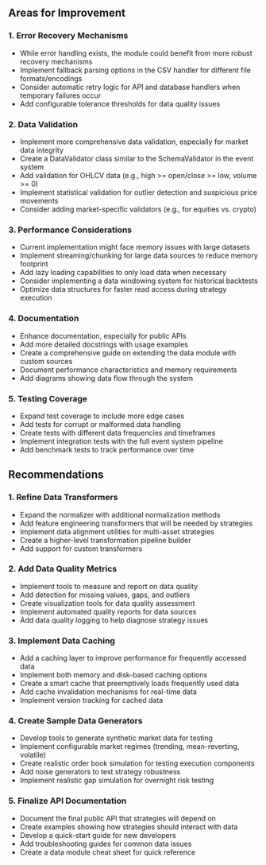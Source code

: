 ## Areas for Improvement

### 1. Error Recovery Mechanisms
- While error handling exists, the module could benefit from more robust recovery mechanisms
- Implement fallback parsing options in the CSV handler for different file formats/encodings
- Consider automatic retry logic for API and database handlers when temporary failures occur
- Add configurable tolerance thresholds for data quality issues

### 2. Data Validation
- Implement more comprehensive data validation, especially for market data integrity
- Create a DataValidator class similar to the SchemaValidator in the event system
- Add validation for OHLCV data (e.g., high >= open/close >= low, volume >= 0) 
- Implement statistical validation for outlier detection and suspicious price movements
- Consider adding market-specific validators (e.g., for equities vs. crypto)

### 3. Performance Considerations
- Current implementation might face memory issues with large datasets
- Implement streaming/chunking for large data sources to reduce memory footprint
- Add lazy loading capabilities to only load data when necessary
- Consider implementing a data windowing system for historical backtests
- Optimize data structures for faster read access during strategy execution

### 4. Documentation
- Enhance documentation, especially for public APIs
- Add more detailed docstrings with usage examples
- Create a comprehensive guide on extending the data module with custom sources
- Document performance characteristics and memory requirements
- Add diagrams showing data flow through the system

### 5. Testing Coverage
- Expand test coverage to include more edge cases
- Add tests for corrupt or malformed data handling
- Create tests with different data frequencies and timeframes
- Implement integration tests with the full event system pipeline
- Add benchmark tests to track performance over time

## Recommendations

### 1. Refine Data Transformers
- Expand the normalizer with additional normalization methods
- Add feature engineering transformers that will be needed by strategies
- Implement data alignment utilities for multi-asset strategies
- Create a higher-level transformation pipeline builder
- Add support for custom transformers

### 2. Add Data Quality Metrics
- Implement tools to measure and report on data quality
- Add detection for missing values, gaps, and outliers
- Create visualization tools for data quality assessment
- Implement automated quality reports for data sources
- Add data quality logging to help diagnose strategy issues

### 3. Implement Data Caching
- Add a caching layer to improve performance for frequently accessed data
- Implement both memory and disk-based caching options
- Create a smart cache that preemptively loads frequently used data
- Add cache invalidation mechanisms for real-time data
- Implement version tracking for cached data

### 4. Create Sample Data Generators
- Develop tools to generate synthetic market data for testing
- Implement configurable market regimes (trending, mean-reverting, volatile)
- Create realistic order book simulation for testing execution components
- Add noise generators to test strategy robustness
- Implement realistic gap simulation for overnight risk testing

### 5. Finalize API Documentation
- Document the final public API that strategies will depend on
- Create examples showing how strategies should interact with data
- Develop a quick-start guide for new developers
- Add troubleshooting guides for common data issues
- Create a data module cheat sheet for quick reference
